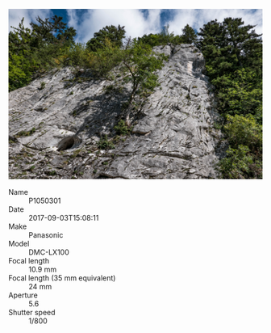 [![P1050301](/photos/hd/P1050301.jpg)](/photos/full/P1050301.jpg?raw=true)

<dl>
  <dt>Name</dt>
  <dd>P1050301</dd>
  <dt>Date</dt>
  <dd>2017-09-03T15:08:11</dd>
  <dt>Make</dt>
  <dd>Panasonic</dd>
  <dt>Model</dt>
  <dd>DMC-LX100</dd>
  <dt>Focal length</dt>
  <dd>10.9 mm</dd>
  <dt>Focal length (35 mm equivalent)</dt>
  <dd>24 mm</dd>
  <dt>Aperture</dt>
  <dd>5.6</dd>
  <dt>Shutter speed</dt>
  <dd>1/800</dd>
</dl>
